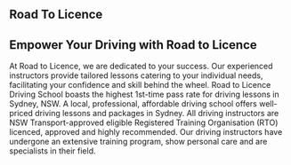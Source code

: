 ## Road To Licence

## Empower Your Driving with Road to Licence

At Road to Licence, we are dedicated to your success. Our experienced instructors provide tailored lessons catering to your individual needs, facilitating your confidence and skill behind the wheel. Road to Licence Driving School boasts the highest 1st-time pass rate for driving lessons in Sydney, NSW. A local, professional, affordable driving school offers well-priced driving lessons and packages in Sydney. All driving instructors are NSW Transport-approved eligible Registered Training Organisation (RTO) licenced, approved and highly recommended. Our driving instructors have undergone an extensive training program, show personal care and are specialists in their field.

<!--

**Here are some ideas to get you started:**

🙋‍♀️ A short introduction - what is your organization all about?
🌈 Contribution guidelines - how can the community get involved?
👩‍💻 Useful resources - where can the community find your docs? Is there anything else the community should know?
🍿 Fun facts - what does your team eat for breakfast?
🧙 Remember, you can do mighty things with the power of [Markdown](https://docs.github.com/github/writing-on-github/getting-started-with-writing-and-formatting-on-github/basic-writing-and-formatting-syntax)
-->
